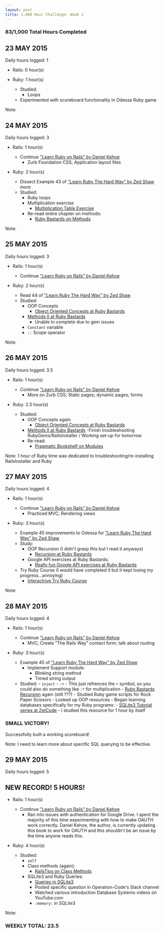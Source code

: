 ```yaml
---
layout: post
title: 1,000 Hour Challenge: Week 2
---
```

### 83/1,000 Total Hours Completed

## 23 MAY 2015
Daily hours logged: 1

- Rails: 0 hour(s)
	
- Ruby: 1 hour(s)
	- Studied:
		- Loops
	- Experimented with scoreboard functionality in Odessa Ruby game
	
Note: 

## 24 MAY 2015
Daily hours logged: 3

- Rails: 1 hour(s)
	- Continue ["Learn Ruby on Rails" by Daniel Kehoe](http://www.learn-rails.com "Learn Rails")
		- Zurb Foundation CSS; Application layout files
	
- Ruby: 2 hour(s)
	- Dissect Example 43 of ["Learn Ruby The Hard Way" by Zed Shaw](http://www.learnrubythehardway.org/book "LRTHW Book") more
	- Studied:
		- Ruby loops
		- Multiplication exercise
			- [Multiplication Table Exercise](http://ruby.bastardsbook.com/chapters/loops/ "Ruby Bastards Loops")
		- Re-read entire chapter on methods:
			- [Ruby Bastards on Methods](http://ruby.bastardsbook.com/chapters/methods/ "Ruby Bastards Methods")
	
Note: 

## 25 MAY 2015
Daily hours logged: 3

- Rails: 1 hour(s)
	- Continue ["Learn Ruby on Rails" by Daniel Kehoe](http://www.learn-rails.com "Learn Rails")
	
- Ruby: 2 hour(s)
	- Read 44 of ["Learn Ruby The Hard Way" by Zed Shaw](http://www.learnrubythehardway.org/book "LRTHW Book")
	- Studied:
		- OOP Concepts
			- [Object Oriented Concepts at Ruby Bastards](http://ruby.bastardsbook.com/chapters/oops/ "OOP COncepts at Ruby Bastards")
		- [Methods II at Ruby Bastards](http://ruby.bastardsbook.com/chapters/methods-and-gems/ "Methods at Ruby Bastards")
			- Unable to complete due to gem issues
		- `Constant` variable
		- `::` Scope operator
	
Note:

## 26 MAY 2015
Daily hours logged: 3.5

- Rails: 1 hour(s)
	- Continue ["Learn Ruby on Rails" by Daniel Kehoe](http://www.learn-rails.com "Learn Rails")
		- More on Zurb CSS; Static pages; dynamic pages; forms

- Ruby: 2.5 hour(s)
	- Studied:
		- OOP Concepts again
			- [Object Oriented Concepts at Ruby Bastards](http://ruby.bastardsbook.com/chapters/oops/ "OOP COncepts at Ruby Bastards")
		- [Methods II at Ruby Bastards](http://ruby.bastardsbook.com/chapters/methods-and-gems/ "Methods at Ruby Bastards")
			-Finish troubleshooting RubyGems/RailsInstaller / Working set-up for tomorrow
		- Re-read:
			- [Pragmatic Bookshelf on Modules](http://ruby-doc.com/docs/ProgrammingRuby/html/tut_modules.html "Pragmatic on Modules")

Note: 1 hour of Ruby time was dedicated to troubleshooting/re-installing RailsInstaller and Ruby

## 27 MAY 2015
Daily hours logged: 4

- Rails: 1 hour(s)
	- Continue ["Learn Ruby on Rails" by Daniel Kehoe](http://www.learn-rails.com "Learn Rails")
		- Practiced MVC; Rendering views
	
- Ruby: 3 hour(s)
	- Example 45 improvements to Odessa for ["Learn Ruby The Hard Way" by Zed Shaw](http://www.learnrubythehardway.org/book "LRTHW Book")
	- Study:
		- OOP Recursion (I didn't grasp this but I read it anyways)
			- [Recursion at Ruby Bastards](http://ruby.bastardsbook.com/chapters/recursion/ "Ruby Bastards Recursion")
		- Google API exercises at Ruby Bastards:
			- [Really fun Google API exercises at Ruby Bastards](http://ruby.bastardsbook.com/chapters/methods-and-gems/ "Google API tutorial")
	- Try Ruby Course (I would have completed it but it kept losing my progress...annoying)
		- [Interactrive Try Ruby Course](http://www.tryruby.org "TryRuby.org")
	
Note: 

## 28 MAY 2015
Daily hours logged: 4

- Rails: 1 hour(s)
	- Continue ["Learn Ruby on Rails" by Daniel Kehoe](http://www.learn-rails.com "Learn Rails")
		- MVC; Create "The Rails Way" contact form; talk about routing

-   Ruby: 3 hour(s)
	- Example 45 of ["Learn Ruby The Hard Way" by Zed Shaw](http://www.learnrubythehardway.org/book "LRTHW Book")
		- Implement Support module:
			- Blinking string method
			- Timed string output
	- Studied:
			- `inject`
			- `:+`
				- This just refrences the `+` symbol, so you could also do something like `:*` for multiplication
			- [Ruby Bastards Recursion](http://ruby.bastardsbook.com/chapters/recursion/ "Ruby Bastards Recursion") again (still ???)
			- Studied Ruby game scripts for Rock Paper Scissors
			- Looked up OOP resources
			- Began learning databases specifically for my Ruby programs:
				- [SQLite3 Tutorial series at ZetCode](http://zetcode.com/db/sqliteruby/connect/ "SQLite3 at ZetCode")
					- I studied this resource for 1 hour by itself
### SMALL VICTORY!

Successfully built a working scoreboard!

Note: I need to learn more about specific SQL querying to be effective.

## 29 MAY 2015
Daily hours logged: 5

## NEW RECORD! 5 HOURS!

- Rails: 1 hour(s)
	- Continue ["Learn Ruby on Rails" by Daniel Kehoe](http://www.learn-rails.com "Learn Rails")
		- Ran into issues with authentication for Google Drive. I spent the majority of this time experimenting with how to make OAUTH work correctly.
		  Daniel Kehoe, the author, is currently updating this book to work for OAUTH and this shouldn't be an issue by the time anyone reads this.
	
- Ruby: 4 hour(s)
	- Studied:
		- `self`
		- Class methods (again):
			- [RailsTips on Class Methods](http://www.railstips.org/blog/archives/2009/05/11/class-and-instance-methods-in-ruby/ "Ruby class methods")
		- SQLite3 and Ruby Queries:
			- [Queries in SQLite3](http://zetcode.com/db/sqliteruby/ "ZetCode SQLite3")
			- Posted specific question in Operation-Code's Slack channel
			- Watched various introduction Database Systems videos on YouTube.com
			- `:memory:` in SQLite3
	
Note: 

### WEEKLY TOTAL: 23.5


